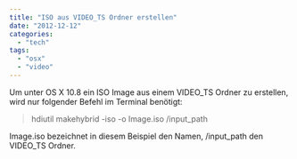 ```yaml
---
title: "ISO aus VIDEO_TS Ordner erstellen"
date: "2012-12-12"
categories: 
  - "tech"
tags: 
  - "osx"
  - "video"
---
```


Um unter OS X 10.8 ein ISO Image aus einem VIDEO\_TS Ordner zu erstellen, wird nur folgender Befehl im Terminal benötigt:

> hdiutil makehybrid -iso -o Image.iso /input\_path

Image.iso bezeichnet in diesem Beispiel den Namen, /input\_path den VIDEO\_TS Ordner.
